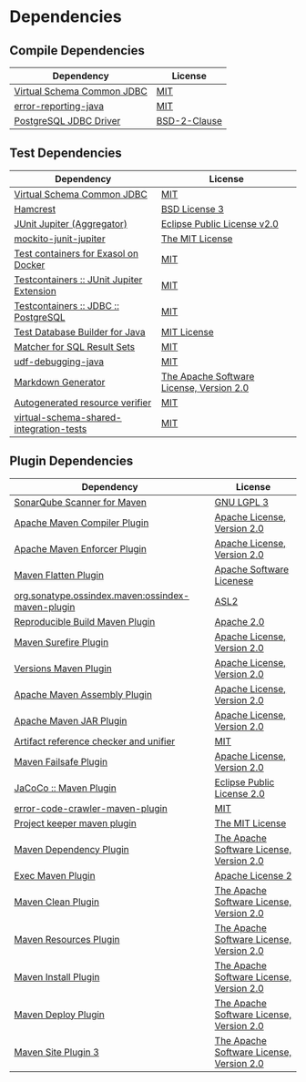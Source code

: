 <!-- @formatter:off -->
# Dependencies

## Compile Dependencies

| Dependency                      | License           |
| ------------------------------- | ----------------- |
| [Virtual Schema Common JDBC][0] | [MIT][1]          |
| [error-reporting-java][2]       | [MIT][1]          |
| [PostgreSQL JDBC Driver][4]     | [BSD-2-Clause][5] |

## Test Dependencies

| Dependency                                      | License                                        |
| ----------------------------------------------- | ---------------------------------------------- |
| [Virtual Schema Common JDBC][0]                 | [MIT][1]                                       |
| [Hamcrest][8]                                   | [BSD License 3][9]                             |
| [JUnit Jupiter (Aggregator)][10]                | [Eclipse Public License v2.0][11]              |
| [mockito-junit-jupiter][12]                     | [The MIT License][13]                          |
| [Test containers for Exasol on Docker][14]      | [MIT][1]                                       |
| [Testcontainers :: JUnit Jupiter Extension][16] | [MIT][17]                                      |
| [Testcontainers :: JDBC :: PostgreSQL][16]      | [MIT][17]                                      |
| [Test Database Builder for Java][20]            | [MIT License][21]                              |
| [Matcher for SQL Result Sets][22]               | [MIT][1]                                       |
| [udf-debugging-java][24]                        | [MIT][1]                                       |
| [Markdown Generator][26]                        | [The Apache Software License, Version 2.0][27] |
| [Autogenerated resource verifier][28]           | [MIT][1]                                       |
| [virtual-schema-shared-integration-tests][30]   | [MIT][1]                                       |

## Plugin Dependencies

| Dependency                                              | License                                        |
| ------------------------------------------------------- | ---------------------------------------------- |
| [SonarQube Scanner for Maven][32]                       | [GNU LGPL 3][33]                               |
| [Apache Maven Compiler Plugin][34]                      | [Apache License, Version 2.0][35]              |
| [Apache Maven Enforcer Plugin][36]                      | [Apache License, Version 2.0][35]              |
| [Maven Flatten Plugin][38]                              | [Apache Software Licenese][27]                 |
| [org.sonatype.ossindex.maven:ossindex-maven-plugin][40] | [ASL2][27]                                     |
| [Reproducible Build Maven Plugin][42]                   | [Apache 2.0][27]                               |
| [Maven Surefire Plugin][44]                             | [Apache License, Version 2.0][35]              |
| [Versions Maven Plugin][46]                             | [Apache License, Version 2.0][35]              |
| [Apache Maven Assembly Plugin][48]                      | [Apache License, Version 2.0][35]              |
| [Apache Maven JAR Plugin][50]                           | [Apache License, Version 2.0][35]              |
| [Artifact reference checker and unifier][52]            | [MIT][1]                                       |
| [Maven Failsafe Plugin][54]                             | [Apache License, Version 2.0][35]              |
| [JaCoCo :: Maven Plugin][56]                            | [Eclipse Public License 2.0][57]               |
| [error-code-crawler-maven-plugin][58]                   | [MIT][1]                                       |
| [Project keeper maven plugin][60]                       | [The MIT License][61]                          |
| [Maven Dependency Plugin][62]                           | [The Apache Software License, Version 2.0][27] |
| [Exec Maven Plugin][64]                                 | [Apache License 2][27]                         |
| [Maven Clean Plugin][66]                                | [The Apache Software License, Version 2.0][27] |
| [Maven Resources Plugin][68]                            | [The Apache Software License, Version 2.0][27] |
| [Maven Install Plugin][70]                              | [The Apache Software License, Version 2.0][27] |
| [Maven Deploy Plugin][72]                               | [The Apache Software License, Version 2.0][27] |
| [Maven Site Plugin 3][74]                               | [The Apache Software License, Version 2.0][27] |

[2]: https://github.com/exasol/error-reporting-java
[4]: https://jdbc.postgresql.org
[20]: https://github.com/exasol/test-db-builder-java/
[27]: http://www.apache.org/licenses/LICENSE-2.0.txt
[44]: https://maven.apache.org/surefire/maven-surefire-plugin/
[5]: https://jdbc.postgresql.org/about/license.html
[66]: http://maven.apache.org/plugins/maven-clean-plugin/
[1]: https://opensource.org/licenses/MIT
[12]: https://github.com/mockito/mockito
[54]: https://maven.apache.org/surefire/maven-failsafe-plugin/
[38]: https://www.mojohaus.org/flatten-maven-plugin/
[30]: https://github.com/exasol/virtual-schema-shared-integration-tests
[64]: http://www.mojohaus.org/exec-maven-plugin
[46]: http://www.mojohaus.org/versions-maven-plugin/
[60]: https://github.com/exasol/project-keeper/
[62]: http://maven.apache.org/plugins/maven-dependency-plugin/
[9]: http://opensource.org/licenses/BSD-3-Clause
[34]: https://maven.apache.org/plugins/maven-compiler-plugin/
[17]: http://opensource.org/licenses/MIT
[0]: https://github.com/exasol/virtual-schema-common-jdbc
[21]: https://github.com/exasol/test-db-builder-java/blob/main/LICENSE
[26]: https://github.com/Steppschuh/Java-Markdown-Generator
[57]: https://www.eclipse.org/legal/epl-2.0/
[33]: http://www.gnu.org/licenses/lgpl.txt
[14]: https://github.com/exasol/exasol-testcontainers
[56]: https://www.jacoco.org/jacoco/trunk/doc/maven.html
[13]: https://github.com/mockito/mockito/blob/main/LICENSE
[22]: https://github.com/exasol/hamcrest-resultset-matcher
[42]: http://zlika.github.io/reproducible-build-maven-plugin
[61]: https://github.com/exasol/project-keeper/blob/main/LICENSE
[32]: http://sonarsource.github.io/sonar-scanner-maven/
[35]: https://www.apache.org/licenses/LICENSE-2.0.txt
[28]: https://github.com/exasol/autogenerated-resource-verifier-java
[36]: https://maven.apache.org/enforcer/maven-enforcer-plugin/
[24]: https://github.com/exasol/udf-debugging-java/
[11]: https://www.eclipse.org/legal/epl-v20.html
[70]: http://maven.apache.org/plugins/maven-install-plugin/
[10]: https://junit.org/junit5/
[40]: https://sonatype.github.io/ossindex-maven/maven-plugin/
[16]: https://testcontainers.org
[8]: http://hamcrest.org/JavaHamcrest/
[72]: http://maven.apache.org/plugins/maven-deploy-plugin/
[74]: http://maven.apache.org/plugins/maven-site-plugin/
[68]: http://maven.apache.org/plugins/maven-resources-plugin/
[52]: https://github.com/exasol/artifact-reference-checker-maven-plugin
[58]: https://github.com/exasol/error-code-crawler-maven-plugin
[50]: https://maven.apache.org/plugins/maven-jar-plugin/
[48]: https://maven.apache.org/plugins/maven-assembly-plugin/
